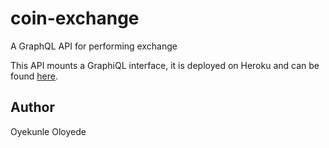 # coin-exchange

A GraphQL API for performing exchange

This API mounts a GraphiQL interface, it is deployed on Heroku and can be found [here](https://coin-exchanger.herokuapp.com/graphiql).

## Author

Oyekunle Oloyede
